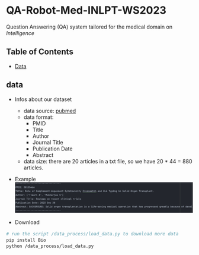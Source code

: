# QA-Robot-Med-INLPT-WS2023
Question Answering (QA) system tailored for the medical domain on <em>Intelligence</em>

## Table of Contents

- [Data](#data)

## data

- Infos about our dataset
    - data source: [pubmed](https://pubmed.ncbi.nlm.nih.gov/)
    - data format:
      - PMID
      - Title
      - Author
      - Journal Title
      - Publication Date
      - Abstract
    - data size: there are 20 articles in a txt file, so we have 20 * 44 = 880 articles.
- Example
![dataset example](assets/images/dataset_example.jpg)

- Download

```bash
# run the script /data_process/load_data.py to download more data
pip install Bio
python /data_process/load_data.py
```
